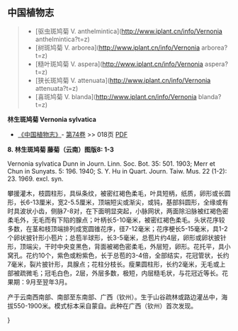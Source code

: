

## 中国植物志

> * [驱虫斑鸠菊  V.  anthelmintica](http://www.iplant.cn/info/Vernonia anthelmintica?t=z)
> * [树斑鸠菊  V.  arborea](http://www.iplant.cn/info/Vernonia arborea?t=z)
> * [糙叶斑鸠菊  V.  aspera](http://www.iplant.cn/info/Vernonia aspera?t=z)
> * [狭长斑鸠菊  V.  attenuata](http://www.iplant.cn/info/Vernonia attenuata?t=z)
> * [喜斑鸠菊  V.  blanda](http://www.iplant.cn/info/Vernonia blanda?t=z)

**林生斑鸠菊 Vernonia sylvatica**

* [《中国植物志》](http://www.iplant.cn/frps)- [第74卷](http://www.iplant.cn/frps/vol/74) >> 018页 [PDF](http://www.iplant.cn/frps/pdf/74/018a.PDF)

**8. 林生斑鸠菊 藤菊（云南）图版8: 1-3**

Vernonia sylvatica Dunn in Journ. Linn. Soc. Bot. 35: 501. 1903; Merr et Chun in Sunyats. 5: 196. 1940; S. Y. Hu in Quart. Journ. Taiw. Mus. 22 (1-2): 23. 1969. excl. syn.

攀援灌木，枝圆柱形，具纵条纹，被密红褐色柔毛，叶具短柄，纸质，卵形或长圆形，长6-13厘米，宽2-5.5厘米，顶端短尖或渐尖，或钝，基部斜圆形，全缘或有时具波状小齿，侧脉7-8对，在下面明显突起，小脉网状，两面除沿脉被红褐色密柔毛外，无毛而有下陷的腺点；叶柄长5-10毫米，被密红褐色柔毛。头状花序较多数，在茎和枝顶端排列成宽圆锥花序，径7-12毫米；花序梗长5-15毫米，具1-2个卵状披针形小苞片；总苞半球形，长3-5毫米，总苞片约4层，卵形或卵状披针形，顶端尖，干时中央变黑色，背面被褐色密柔毛，外层短，卵形。花托平，具小窝孔。花约10个，紫色或粉紫色，长于总苞的3-4倍，全部结实，花冠管状，长约7毫米，裂片披针形，具腺点；花柱分枝长。瘦果圆柱形，长约2毫米，无毛或上部被疏微毛；冠毛白色，2层，外层多数，极短，内层糙毛状，与花冠近等长。花果期：9月至翌年3月。

产于云南西南部、南部至东南部、广西（钦州）。生于山谷疏林或路边灌丛中，海拔550-1900米。模式标本采自蒙自。此种在广西（钦州）首次发现。

}